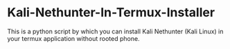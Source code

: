 # Kali-Nethunter-In-Termux-Installer
This is a python script by which you can install Kali Nethunter (Kali Linux) in your termux application without rooted phone.
